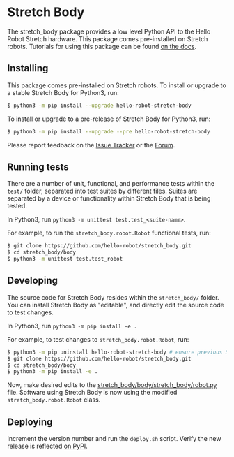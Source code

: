 Stretch Body
============

The stretch_body package provides a low level Python API to the Hello Robot Stretch hardware. This package comes pre-installed on Stretch robots. Tutorials for using this package can be found [on the docs](https://docs.hello-robot.com/0.2/stretch-tutorials/stretch_body/).

Installing
----------

This package comes pre-installed on Stretch robots. To install or upgrade to a stable Stretch Body for Python3, run:

```bash
$ python3 -m pip install --upgrade hello-robot-stretch-body
```

To install or upgrade to a pre-release of Stretch Body for Python3, run:

```bash
$ python3 -m pip install --upgrade --pre hello-robot-stretch-body
```

Please report feedback on the [Issue Tracker](https://github.com/hello-robot/stretch_body/issues) or the [Forum](https://forum.hello-robot.com/).

Running tests
-------------

There are a number of unit, functional, and performance tests within the `test/` folder, separated into test suites by different files. Suites are separated by a device or functionality within Stretch Body that is being tested.

In Python3, run `python3 -m unittest test.test_<suite-name>`.

For example, to run the `stretch_body.robot.Robot` functional tests, run:

```bash
$ git clone https://github.com/hello-robot/stretch_body.git
$ cd stretch_body/body
$ python3 -m unittest test.test_robot
```

Developing
----------

The source code for Stretch Body resides within the `stretch_body/` folder. You can install Stretch Body as "editable", and directly edit the source code to test changes.

In Python3, run `python3 -m pip install -e .`

For example, to test changes to `stretch_body.robot.Robot`, run:

```bash
$ python3 -m pip uninstall hello-robot-stretch-body # ensure previous Stretch Body installations are removed
$ git clone https://github.com/hello-robot/stretch_body.git
$ cd stretch_body/body
$ python3 -m pip install -e .
```

Now, make desired edits to the [stretch_body/body/stretch_body/robot.py](./stretch_body/robot.py) file. Software using Stretch Body is now using the modified `stretch_body.robot.Robot` class.

Deploying
---------

Increment the version number and run the `deploy.sh` script. Verify the new release is reflected [on PyPI](https://pypi.org/project/hello-robot-stretch-body/).
